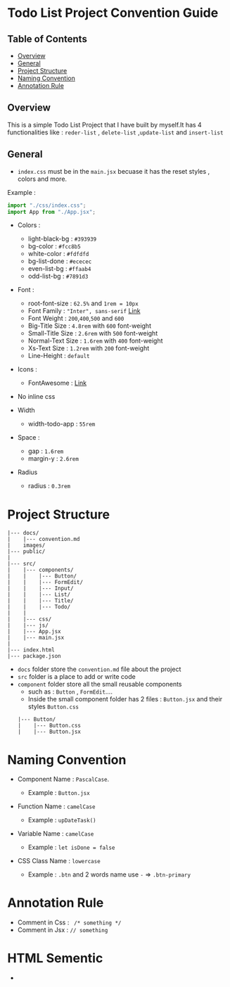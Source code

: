 # Todo List Project Convention Guide

## Table of Contents

- [Overview](#overview)
- [General](#general)
- [Project Structure](#project-structure)
- [Naming Convention](#naming-convention)
- [Annotation Rule](#annotation-rule)

## Overview

This is a simple Todo List Project that I have built by myself.It has 4 functionalities like : `reder-list` , `delete-list` ,`update-list` and `insert-list`

## General

- `index.css` must be in the `main.jsx` becuase it has the reset styles , colors and more.

Example :

```javascript
import "./css/index.css";
import App from "./App.jsx";
```

- Colors :

  - light-black-bg : `#393939`
  - bg-color : `#fcc8b5`
  - white-color : `#fdfdfd`
  - bg-list-done : `#ececec`
  - even-list-bg : `#ffaab4`
  - odd-list-bg : `#7891d3`

- Font :

  - root-font-size : `62.5%` and `1rem = 10px`
  - Font Family : `"Inter", sans-serif` [Link](https://fonts.google.com/specimen/Inter?query=in)
  - Font Weight : `200`,`400`,`500` and `600`
  - Big-Title Size : `4.8rem` with `600` font-weight
  - Small-Title Size : `2.6rem` with `500` font-weight
  - Normal-Text Size : `1.6rem` with `400` font-weight
  - Xs-Text Size : `1.2rem` with `200` font-weight
  - Line-Height : `default`

- Icons :

  - FontAwesome : [Link](https://fontawesome.com/)

- No inline css

- Width
  - width-todo-app : `55rem`
- Space :
  - gap : `1.6rem`
  - margin-y : `2.6rem`
- Radius

  - radius : `0.3rem`

# Project Structure

```
|--- docs/
|    |--- convention.md
|    images/
|--- public/
|
|--- src/
|    |--- components/
|    |    |--- Button/
|    |    |--- FormEdit/
|    |    |--- Input/
|    |    |--- List/
|    |    |--- Title/
|    |    |--- Todo/
|    |
|    |--- css/
|    |--- js/
|    |--- App.jsx
|    |--- main.jsx
|
|--- index.html
|--- package.json
```

- `docs` folder store the `convention.md` file about the project
- `src` folder is a place to add or write code
- `component` folder store all the small reusable components
  - such as : `Button` , `FormEdit`....
  - Inside the small component folder has 2 files : `Button.jsx` and their styles `Button.css`
  ```
  |--- Button/
  |    |--- Button.css
  |    |--- Button.jsx
  ```

# Naming Convention

- Component Name : `PascalCase`.
  - Example : `Button.jsx`
- Function Name : `camelCase`
  - Example : `upDateTask()`
- Variable Name : `camelCase`
  - Example : `let isDone = false`
- CSS Class Name : `lowercase`

  - Example : `.btn` and 2 words name use `-` => `.btn-primary`

# Annotation Rule

- Comment in Css : ` /* something */`
- Comment in Jsx : `// something`

# HTML Sementic

-
